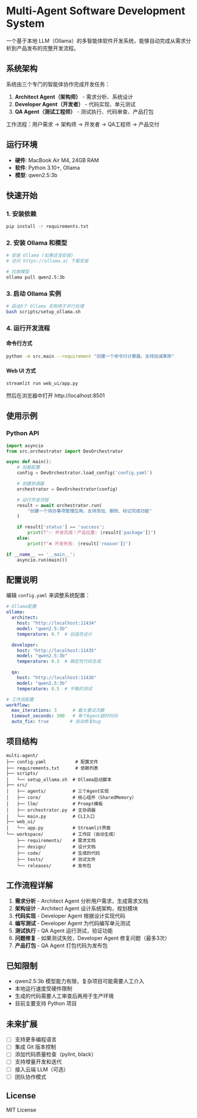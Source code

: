# Multi-Agent Software Development System

一个基于本地 LLM（Ollama）的多智能体软件开发系统，能够自动完成从需求分析到产品发布的完整开发流程。

## 系统架构

系统由三个专门的智能体协作完成开发任务：

1. **Architect Agent（架构师）** - 需求分析、系统设计
2. **Developer Agent（开发者）** - 代码实现、单元测试
3. **QA Agent（测试工程师）** - 测试执行、代码审查、产品打包

工作流程：用户需求 → 架构师 → 开发者 → QA工程师 → 产品交付

## 运行环境

- **硬件**: MacBook Air M4, 24GB RAM
- **软件**: Python 3.10+, Ollama
- **模型**: qwen2.5:3b

## 快速开始

### 1. 安装依赖

```bash
pip install -r requirements.txt
```

### 2. 安装 Ollama 和模型

```bash
# 安装 Ollama (如果还没安装)
# 访问 https://ollama.ai 下载安装

# 拉取模型
ollama pull qwen2.5:3b
```

### 3. 启动 Ollama 实例

```bash
# 启动3个 Ollama 实例用于并行处理
bash scripts/setup_ollama.sh
```

### 4. 运行开发流程

#### 命令行方式

```bash
python -m src.main --requirement "创建一个命令行计算器，支持加减乘除"
```

#### Web UI 方式

```bash
streamlit run web_ui/app.py
```

然后在浏览器中打开 http://localhost:8501

## 使用示例

### Python API

```python
import asyncio
from src.orchestrator import DevOrchestrator

async def main():
    # 加载配置
    config = DevOrchestrator.load_config('config.yaml')

    # 创建协调器
    orchestrator = DevOrchestrator(config)

    # 运行开发流程
    result = await orchestrator.run(
        "创建一个待办事项管理应用，支持添加、删除、标记完成功能"
    )

    if result['status'] == 'success':
        print(f"✅ 开发完成！产品位置: {result['package']}")
    else:
        print(f"❌ 开发失败: {result['reason']}")

if __name__ == '__main__':
    asyncio.run(main())
```

## 配置说明

编辑 `config.yaml` 来调整系统配置：

```yaml
# Ollama配置
ollama:
  architect:
    host: "http://localhost:11434"
    model: "qwen2.5:3b"
    temperature: 0.7  # 创造性设计

  developer:
    host: "http://localhost:11435"
    model: "qwen2.5:3b"
    temperature: 0.3  # 确定性代码生成

  qa:
    host: "http://localhost:11436"
    model: "qwen2.5:3b"
    temperature: 0.5  # 平衡的测试

# 工作流配置
workflow:
  max_iterations: 3      # 最大重试次数
  timeout_seconds: 300   # 单个Agent超时时间
  auto_fix: true        # 自动修复bug
```

## 项目结构

```
multi-agent/
├── config.yaml           # 配置文件
├── requirements.txt      # 依赖列表
├── scripts/
│   └── setup_ollama.sh  # Ollama启动脚本
├── src/
│   ├── agents/          # 三个Agent实现
│   ├── core/            # 核心组件（SharedMemory）
│   ├── llm/             # Prompt模板
│   ├── orchestrator.py  # 主协调器
│   └── main.py          # CLI入口
├── web_ui/
│   └── app.py           # Streamlit界面
└── workspace/           # 工作区（自动生成）
    ├── requirements/    # 需求文档
    ├── design/          # 设计文档
    ├── code/            # 生成的代码
    ├── tests/           # 测试文件
    └── releases/        # 发布包
```

## 工作流程详解

1. **需求分析** - Architect Agent 分析用户需求，生成需求文档
2. **架构设计** - Architect Agent 设计系统架构，规划模块
3. **代码实现** - Developer Agent 根据设计实现代码
4. **编写测试** - Developer Agent 为代码编写单元测试
5. **测试执行** - QA Agent 运行测试，验证功能
6. **问题修复** - 如果测试失败，Developer Agent 修复问题（最多3次）
7. **产品打包** - QA Agent 打包代码为发布包

## 已知限制

- qwen2.5:3b 模型能力有限，复杂项目可能需要人工介入
- 本地运行速度受硬件限制
- 生成的代码需要人工审查后再用于生产环境
- 目前主要支持 Python 项目

## 未来扩展

- [ ] 支持更多编程语言
- [ ] 集成 Git 版本控制
- [ ] 添加代码质量检查（pylint, black）
- [ ] 支持增量开发和迭代
- [ ] 接入云端 LLM（可选）
- [ ] 团队协作模式

## License

MIT License